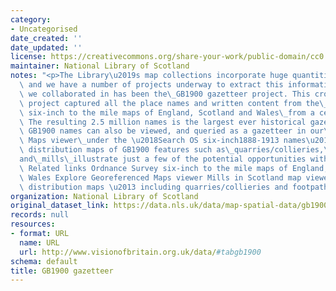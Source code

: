 ```yaml
---
category:
- Uncategorised
date_created: ''
date_updated: ''
license: https://creativecommons.org/share-your-work/public-domain/cc0
maintainer: National Library of Scotland
notes: "<p>The Library\u2019s map collections incorporate huge quantities of data,\
  \ and we have a number of projects underway to extract this information. One project\
  \ we collaborated in has been the\_GB1900 gazetteer project. This crowdsourcing\
  \ project captured all the place names and written content from the\_Ordnance Survey\
  \ six-inch to the mile maps of England, Scotland and Wales\_from a century ago (1888-1913).\
  \ The resulting 2.5 million names is the largest ever historical gazetteer. The\
  \ GB1900 names can also be viewed, and queried as a gazetteer in our\_Explore Georeferenced\
  \ Maps viewer\_under the \u2018Search OS six-inch1888-1913 names\u2019. Demonstration\
  \ distribution maps of GB1900 features such as\_quarries/collieries,\_footpaths\_\
  and\_mills\_illustrate just a few of the potential opportunities with this gazetteer.\
  \ Related links Ordnance Survey six-inch to the mile maps of England, Scotland and\
  \ Wales Explore Georeferenced Maps viewer Mills in Scotland map viewer GB1900 dot\
  \ distribution maps \u2013 including quarries/collieries and footpaths</p>"
organization: National Library of Scotland
original_dataset_link: https://data.nls.uk/data/map-spatial-data/gb1900/
records: null
resources:
- format: URL
  name: URL
  url: http://www.visionofbritain.org.uk/data/#tabgb1900
schema: default
title: GB1900 gazetteer
---
```

